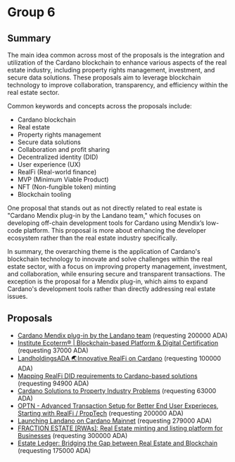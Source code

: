 
# Group 6

## Summary

The main idea common across most of the proposals is the integration and utilization of the Cardano blockchain to enhance various aspects of the real estate industry, including property rights management, investment, and secure data solutions. These proposals aim to leverage blockchain technology to improve collaboration, transparency, and efficiency within the real estate sector.

Common keywords and concepts across the proposals include:
- Cardano blockchain
- Real estate
- Property rights management
- Secure data solutions
- Collaboration and profit sharing
- Decentralized identity (DID)
- User experience (UX)
- RealFi (Real-world finance)
- MVP (Minimum Viable Product)
- NFT (Non-fungible token) minting
- Blockchain tooling

One proposal that stands out as not directly related to real estate is "Cardano Mendix plug-in by the Landano team," which focuses on developing off-chain development tools for Cardano using Mendix’s low-code platform. This proposal is more about enhancing the developer ecosystem rather than the real estate industry specifically.

In summary, the overarching theme is the application of Cardano's blockchain technology to innovate and solve challenges within the real estate sector, with a focus on improving property management, investment, and collaboration, while ensuring secure and transparent transactions. The exception is the proposal for a Mendix plug-in, which aims to expand Cardano's development tools rather than directly addressing real estate issues.

## Proposals
* [Cardano Mendix plug-in by the Landano team](https://cardano.ideascale.com/c/idea/112624) (requesting 200000 ADA)
* [Institute Ecoterm® | Blockchain-based Platform & Digital Certification](https://cardano.ideascale.com/c/idea/112829) (requesting 37000 ADA)
* [LandholdingsADA 🌏Innovative RealFi on Cardano](https://cardano.ideascale.com/c/idea/113669) (requesting 100000 ADA)
* [Mapping RealFi DID requirements to Cardano-based solutions](https://cardano.ideascale.com/c/idea/113510) (requesting 94900 ADA)
* [Cardano Solutions to Property Industry Problems](https://cardano.ideascale.com/c/idea/112087) (requesting 63000 ADA)
* [OPTN - Advanced Transaction Setup for Better End User Experieces, Starting with RealFi / PropTech](https://cardano.ideascale.com/c/idea/114032) (requesting 200000 ADA)
* [Launching Landano on Cardano Mainnet](https://cardano.ideascale.com/c/idea/113641) (requesting 279000 ADA)
* [FRACTION ESTATE [RWAs]: Real Estate minting and listing platform for Businesses](https://cardano.ideascale.com/c/idea/110392) (requesting 300000 ADA)
* [Estate Ledger: Bridging the Gap between Real Estate and Blockchain](https://cardano.ideascale.com/c/idea/110194) (requesting 175000 ADA)
